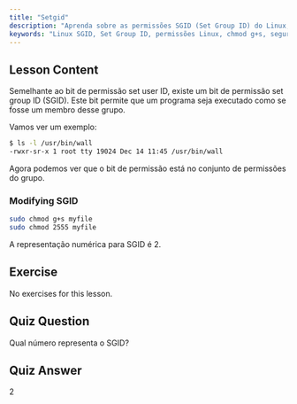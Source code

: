 ```yaml
---
title: "Setgid"
description: "Aprenda sobre as permissões SGID (Set Group ID) do Linux, como elas funcionam e como modificá-las. Entenda este conceito crucial de segurança do Linux."
keywords: "Linux SGID, Set Group ID, permissões Linux, chmod g+s, segurança Linux, Linux para iniciantes, tutorial Linux"
---
```


## Lesson Content

Semelhante ao bit de permissão set user ID, existe um bit de permissão set group ID (SGID). Este bit permite que um programa seja executado como se fosse um membro desse grupo.

Vamos ver um exemplo:

```bash
$ ls -l /usr/bin/wall
-rwxr-sr-x 1 root tty 19024 Dec 14 11:45 /usr/bin/wall
```

Agora podemos ver que o bit de permissão está no conjunto de permissões do grupo.

### Modifying SGID

```bash
sudo chmod g+s myfile
sudo chmod 2555 myfile
```

A representação numérica para SGID é 2.

## Exercise

No exercises for this lesson.

## Quiz Question

Qual número representa o SGID?

## Quiz Answer

2
